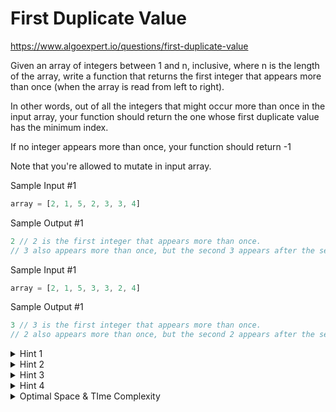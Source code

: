 # First Duplicate Value

https://www.algoexpert.io/questions/first-duplicate-value

Given an array of integers between 1 and n, inclusive, where n is the length of the array, write a function that returns the first integer that appears more than once (when the array is read from left to right).

In other words, out of all the integers that might occur more than once in the input array, your function should return the one whose first duplicate value has the minimum index.

If no integer appears more than once, your function should return -1

Note that you're allowed to mutate in input array.

Sample Input #1
```typescript
array = [2, 1, 5, 2, 3, 3, 4]
```
Sample Output #1
```typescript
2 // 2 is the first integer that appears more than once.
// 3 also appears more than once, but the second 3 appears after the second 2.
```


Sample Input #1
```typescript
array = [2, 1, 5, 3, 3, 2, 4]
```
Sample Output #1
```typescript
3 // 3 is the first integer that appears more than once.
// 2 also appears more than once, but the second 2 appears after the second 3.
```

<details>
<summary>Hint 1</summary>
The brute-force solution can be done in o(n^2) time. Think about how you can determine if value appears twice in an array.
</details>

<details>
<summary>Hint 2</summary>
You can use a data structure that has constant-time lookups to keep track of integers that you've seen already. This leads the way to a linear-time solution.
</details>

<details>
<summary>Hint 3</summary>
You should always pay close attention to the details of a question's prompt. In this question, the integers in the array are between 1 and n, inclusive, where n is the length of the input array. The prompt also explicitly allows us to mutate the array. How can these details help us find a better solution, either time-complexity-wise or space-complexity-wise?
</details>

<details>
<summary>Hint 4</summary>
Since the integers are between 1 and the length ò the input aray, you can map them to indices in the aray itself by subtracting 1 from them. Once you
ve mapped an integer to an index in the aray, you can mutate the value in the aray at that index and make it negative (by multiplying it by -1). Since the integers normally aren't negative, the first time that you encounter a negative value at the index that an integer maps to, you'll know that you'll have already seen that integer.
</details>


<details>
<summary>Optimal Space & TIme Complexity</summary>
O(n) time | O(1) space - where n is the length of the input array
</details>